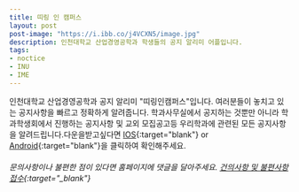 ```yaml
---
title: 띠링 인 캠퍼스
layout: post
post-image: "https://i.ibb.co/j4VCXN5/image.jpg"
description: 인천대학교 산업경영공학과 학생들의 공지 알리미 어플입니다.
tags:
- noctice
- INU
- IME
---
```


인천대학교 산업경영공학과 공지 알리미 "띠링인캠퍼스"입니다. 여러분들이 놓치고 있는 공지사항을 빠르고 정확하게 알려줍니다. 학과사무실에서 공지하는 것뿐만 아니라 학과학생회에서 진행하는 공지사항 및 교외 모집공고등 우리학과에 관련된 모든 공지사항을 알려드립니다.다운을받고싶다면 [IOS](https://www.apple.com/kr/app-store/){:target="blank"} or [Android]([https://pages.github.com/](https://play.google.com/store/games?hl=ko)){:target="blank"}을 클릭하여 확인해주세요.
	
###### 문의사항이나 불편한 점이 있다면 홈페이지에 댓글을 달아주세요. [건의사항 및 불편사항 접수](https://abdfhg.github.io/i-me_studio/blog/what-is-jekyll-how-to-use-it){:target="_blank"}
